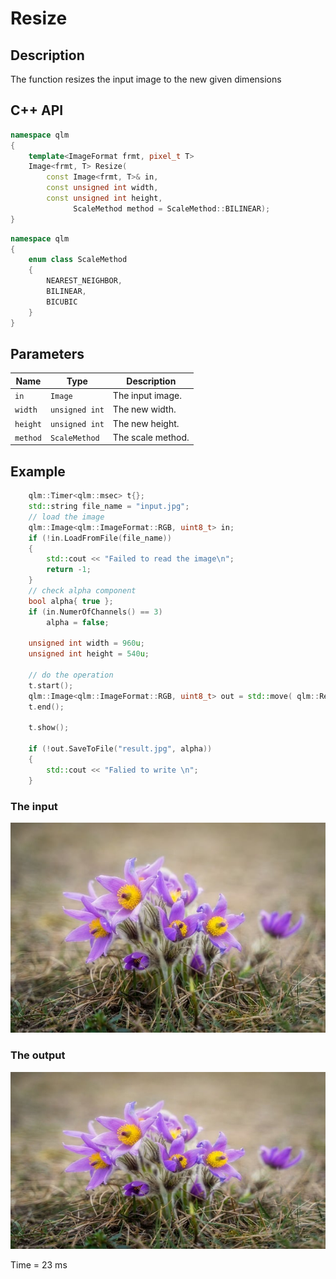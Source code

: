 # Resize

## Description
The function resizes the input image to the new given dimensions

## C++ API
```c++
namespace qlm
{
	template<ImageFormat frmt, pixel_t T>
	Image<frmt, T> Resize(
		const Image<frmt, T>& in,
		const unsigned int width,
		const unsigned int height,
		      ScaleMethod method = ScaleMethod::BILINEAR);
}
```
```c++
namespace qlm
{
	enum class ScaleMethod
	{
		NEAREST_NEIGHBOR,
		BILINEAR,
		BICUBIC
	}
}
```
## Parameters

| Name    | Type           | Description                      |
|---------|----------------|----------------------------------|
| `in`    | `Image`        | The input image.                 |
| `width` | `unsigned int` | The new width.                   |
| `height`| `unsigned int` | The new height.                  |
| `method`| `ScaleMethod`  | The scale method.                |

## Example 

```c++
    qlm::Timer<qlm::msec> t{};
	std::string file_name = "input.jpg";
	// load the image
	qlm::Image<qlm::ImageFormat::RGB, uint8_t> in;
	if (!in.LoadFromFile(file_name))
	{
		std::cout << "Failed to read the image\n";
		return -1;
	}
	// check alpha component
	bool alpha{ true };
	if (in.NumerOfChannels() == 3)
		alpha = false;
	
	unsigned int width = 960u;
	unsigned int height = 540u;

	// do the operation
	t.start();
	qlm::Image<qlm::ImageFormat::RGB, uint8_t> out = std::move( qlm::Resize(in, width, height));
	t.end();

	t.show();
	
	if (!out.SaveToFile("result.jpg", alpha))
	{
		std::cout << "Falied to write \n";
	}
```
### The input
![Input Image](input.jpg)
### The output
![Input Image](result.jpg)

Time = 23 ms
